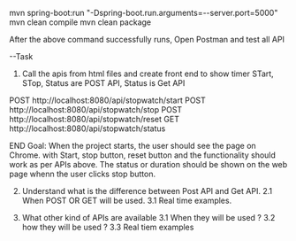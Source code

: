mvn spring-boot:run "-Dspring-boot.run.arguments=--server.port=5000"
mvn clean compile
mvn clean package

After the above command successfully runs,
Open Postman and test all API

--Task


1. Call the apis from html files and create front end to show timer
STart, STop, Status are POST API, Status is Get API

POST http://localhost:8080/api/stopwatch/start
POST http://localhost:8080/api/stopwatch/stop
POST http://localhost:8080/api/stopwatch/reset
GET http://localhost:8080/api/stopwatch/status

END Goal: When the project starts, the user should see the page on Chrome. with Start, stop button, reset button and the functionality should work as per APIs above. The status or duration should be shown on the web page whenn the user clicks stop button.

2. Understand what is the difference between Post API and Get API. 
    2.1 When POST OR GET will be used. 
    3.1 Real time examples.

3. What other kind of APIs are available 
    3.1 When they will be used ?
    3.2 how they will be used ?
    3.3 Real tiem examples